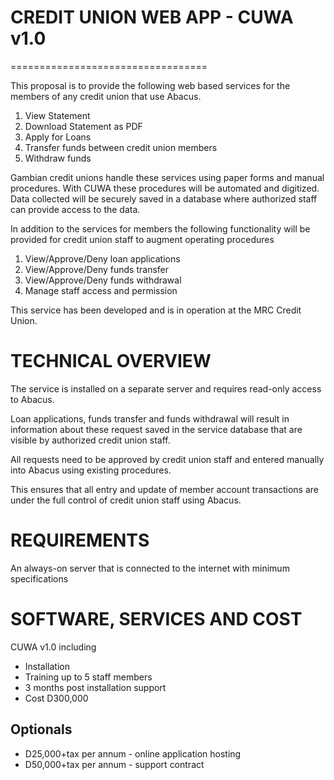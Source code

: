 # CREDIT UNION WEB APP - CUWA v1.0
==================================

This proposal is to provide the following web based services for the members of any credit union that use Abacus.

1. View Statement
2. Download Statement as PDF
3. Apply for Loans
4. Transfer funds between credit union members
5. Withdraw funds

Gambian credit unions handle these services using paper forms and manual procedures. With CUWA these procedures will be automated and digitized. Data collected will be securely saved in a database where authorized staff can provide access to the data.

In addition to the services for members the following functionality will be provided for credit union staff to augment operating procedures

1. View/Approve/Deny loan applications
2. View/Approve/Deny funds transfer
3. View/Approve/Deny funds withdrawal
4. Manage staff access and permission

This service has been developed and is in operation at the MRC Credit Union.

# TECHNICAL OVERVIEW
The service is installed on a separate server and requires read-only access to Abacus. 

Loan applications, funds transfer and funds withdrawal will result in information about these request saved in the service database that are visible by authorized credit union staff. 

All requests need to be approved by credit union staff and entered manually into Abacus using existing procedures. 

This ensures that all entry and update of member account transactions are under the full control of credit union staff using Abacus.

# REQUIREMENTS
An always-on server that is connected to the internet with minimum specifications

# SOFTWARE, SERVICES AND COST
CUWA v1.0 including     
- Installation  
- Training up to 5 staff members
- 3 months post installation support
- Cost D300,000

## Optionals
- D25,000+tax per annum - online application hosting
- D50,000+tax per annum - support contract

